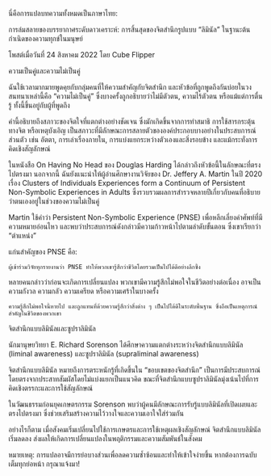 นี่คือการแปลบทความทั้งหมดเป็นภาษาไทย:

การล่มสลายของบรรยากาศระดับดาวเคราะห์: การสิ้นสุดของจิตสำนึกรูปแบบ “ลิมินัล” ในฐานะต้นกำเนิดของความทุกข์ในมนุษย์

โพสต์เมื่อวันที่ 24 สิงหาคม 2022 โดย Cube Flipper

ความเป็นคู่และความไม่เป็นคู่

ฉันใช้เวลามากมายพูดคุยกับกลุ่มคนที่ให้ความสำคัญกับจิตสำนึก และหัวข้อที่ถูกพูดถึงกันบ่อยในวงสนทนาเหล่านี้คือ “ความไม่เป็นคู่” ซึ่งบางครั้งถูกอธิบายว่าไม่มีตัวตน, ความไร้ตัวตน หรือแม้แต่การตื่นรู้ ทั้งนี้ขึ้นอยู่กับผู้ที่พูดถึง

คำนี้อธิบายถึงสภาวะของจิตใจที่แตกต่างอย่างชัดเจน ซึ่งมักเกิดขึ้นจากการทำสมาธิ การใช้สารกระตุ้นทางจิต หรือเหตุบังเอิญ เป็นสภาวะที่มีลักษณะการสลายตัวขององค์ประกอบบางอย่างในประสบการณ์ส่วนตัว เช่น อัตตา, การเล่าเรื่องภายใน, การแบ่งแยกระหว่างตัวเองและสิ่งรอบข้าง และแม้กระทั่งการคิดเชิงสัญลักษณ์

ในหนังสือ On Having No Head ของ Douglas Harding ได้กล่าวถึงหัวข้อนี้ในลักษณะที่ตรงไปตรงมา นอกจากนี้ ฉันยังแนะนำให้ผู้อ่านศึกษางานวิจัยของ Dr. Jeffery A. Martin ในปี 2020 เรื่อง Clusters of Individuals Experiences form a Continuum of Persistent Non-Symbolic Experiences in Adults ซึ่งรวบรวมผลการสำรวจหลายปีเกี่ยวกับคนที่อธิบายว่าตนเองอยู่ในช่วงของความไม่เป็นคู่

Martin ใช้คำว่า Persistent Non-Symbolic Experience (PNSE) เพื่อหลีกเลี่ยงคำศัพท์ที่มีความหมายอ่อนไหว และพบว่าประสบการณ์ดังกล่าวมีความก้าวหน้าไปตามลำดับขั้นตอน ซึ่งเขาเรียกว่า “ตำแหน่ง”

แก่นสำคัญของ PNSE คือ:

	ผู้เข้าร่วมวิจัยทุกรายงานว่า PNSE ทำให้พวกเขารู้สึกว่าชีวิตโดยรวมเป็นไปได้ดีอย่างลึกซึ้ง
หลายคนกล่าวว่าก่อนจะเกิดการเปลี่ยนแปลง พวกเขามีความรู้สึกไม่พอใจในชีวิตอย่างต่อเนื่อง อาจเป็นความกังวล ความกลัว ความเครียด หรือความเศร้าในบางครั้ง

	ความรู้สึกไม่พอใจนี้หายไป และถูกแทนที่ด้วยความรู้สึกว่าสิ่งต่าง ๆ เป็นไปได้ดีในระดับพื้นฐาน ซึ่งถือเป็นเหตุการณ์สำคัญในชีวิตของพวกเขา

จิตสำนึกแบบลิมินัลและซูปราลิมินัล

นักมานุษยวิทยา E. Richard Sorenson ได้ศึกษาความแตกต่างระหว่างจิตสำนึกแบบลิมินัล (liminal awareness) และซูปราลิมินัล (supraliminal awareness)

จิตสำนึกแบบลิมินัล หมายถึงการตระหนักรู้ที่เกิดขึ้นใน “ขอบเขตของจิตสำนึก” เป็นการมีประสบการณ์โดยตรงจากประสาทสัมผัสโดยไม่แบ่งแยกเป็นแนวคิด ขณะที่จิตสำนึกแบบซูปราลิมินัลมุ่งเน้นไปที่การคิดเชิงตรรกะและการใช้สัญลักษณ์

ในวัฒนธรรมก่อนยุคเกษตรกรรม Sorenson พบว่าผู้คนมีลักษณะการรับรู้แบบลิมินัลที่เปิดเผยและตรงไปตรงมา ซึ่งช่วยเสริมสร้างความไว้วางใจและความเอาใจใส่ร่วมกัน

อย่างไรก็ตาม เมื่อสังคมเริ่มเปลี่ยนไปใช้การเกษตรและการใช้เหตุผลเชิงสัญลักษณ์ จิตสำนึกแบบลิมินัลเริ่มลดลง ส่งผลให้เกิดการเปลี่ยนแปลงในพฤติกรรมและความสัมพันธ์ในสังคม

หมายเหตุ: การแปลอาจมีการย่อบางส่วนเพื่อลดความซ้ำซ้อนและทำให้เข้าใจง่ายขึ้น หากต้องการฉบับเต็มทุกย่อหน้า กรุณาแจ้งมา!